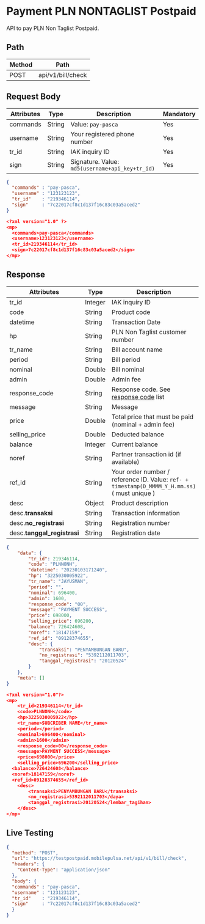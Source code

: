 # Payment PLN NONTAGLIST Postpaid

API to pay PLN Non Taglist Postpaid.

## Path

Method | Path 
---------|----------
 POST | api/v1/bill/check

## Request Body

<!-- title: Request Attributes -->
Attributes | Type | Description | Mandatory
---------|----------|---------|----------
commands | String | Value: `pay-pasca` | Yes
username | String | Your registered phone number | Yes
tr_id | String | IAK inquiry ID | Yes
sign | String | Signature. Value: `md5(username+api_key+tr_id)` | Yes

<!--
type: tab
title: JSON
-->

```json
{
  "commands" : "pay-pasca",
  "username" : "123123123",
  "tr_id"    : "219346114",
  "sign"     : "7c22017cf8c1d137f16c83c03a5aced2"
}
```

<!--
type: tab
title: XML
-->

```json
<?xml version="1.0" ?>
<mp>
  <commands>pay-pasca</commands>
  <username>123123123</username>
  <tr_id>219346114</tr_id>
  <sign>7c22017cf8c1d137f16c83c03a5aced2</sign>
</mp>
```
<!-- type: tab-end -->

## Response

<!-- title: Response Attributes -->
Attributes | Type | Description | Mandatory
---------|----------|---------|----------
tr_id | Integer | IAK inquiry ID | Yes
code | String | Product code | Yes
datetime | String | Transaction Date | Yes
hp | String | PLN Non Taglist customer number | Yes
tr_name | String | Bill account name | Yes
period | String | Bill period | Yes
nominal | Double | Bill nominal | Yes
admin | Double | Admin fee | Yes
response_code | String | Response code. See [response code](../../../response-code.md) list | Yes
message | String | Message | Yes
price | Double | Total price that must be paid (nominal + admin fee) | Yes
selling_price | Double | Deducted balance | Yes
balance | Integer | Current balance | Yes
noref | String | Partner transaction id (if available) | Yes
ref_id | String | Your order number / reference ID. Value: ```ref- + timestamp(D_MMMM_Y_H.mm.ss)``` ( must unique ) | Yes
desc | Object | Product description | Yes
desc.**transaksi** | String | Transaction information | Yes
desc.**no_registrasi** | String | Registration number | Yes
desc.**tanggal_registrasi** | String | Registration date | Yes


<!--
type: tab
title: JSON
-->

```json
{
	"data": {
		"tr_id": 219346114,
		"code": "PLNNONH",
		"datetime": "20230103171240",
		"hp": "3225030005922",
		"tr_name": "JAYUSMAN",
		"period": "",
		"nominal": 696400,
		"admin": 1600,
		"response_code": "00",
		"message": "PAYMENT SUCCESS",
		"price": 698000,
		"selling_price": 696200,
		"balance": 726424608,
		"noref": "18147159",
		"ref_id": "09128374655",
		"desc": {
			"transaksi": "PENYAMBUNGAN BARU",
			"no_registrasi": "5392112011703",
			"tanggal_registrasi": "20120524"
		}
	},
	"meta": []
}
```

<!--
type: tab
title: XML
-->

```json
<?xml version="1.0"?>
<mp>
	<tr_id>219346114</tr_id>
	<code>PLNNONH</code>
	<hp>3225030005922</hp>
	<tr_name>SUBCRIBER NAME</tr_name>
	<period></period>
	<nominal>696400</nominal>
	<admin>1600</admin>
	<response_code>00</response_code>
	<message>PAYMENT SUCCESS</message>
	<price>698000</price>
	<selling_price>696200</selling_price>
  <balance>726424608</balance>
  <noref>18147159</noref>
  <ref_id>09128374655</ref_id>
	<desc>
		<transaksi>PENYAMBUNGAN BARU</transaksi>
		<no_registrasi>5392112011703</daya>
		<tanggal_registrasi>20120524</lembar_tagihan>
	</desc>
</mp>
```
<!-- type: tab-end -->

## Live Testing

```json http
{
  "method": "POST",
  "url": "https://testpostpaid.mobilepulsa.net/api/v1/bill/check",
  "headers": {
    "Content-Type": "application/json"
  },
  "body": {
  "commands" : "pay-pasca",
  "username" : "123123123",
  "tr_id"    : "219346114",
  "sign"     : "7c22017cf8c1d137f16c83c03a5aced2"
  }
}
```
